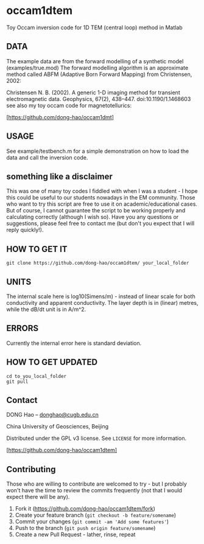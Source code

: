 # occam1dtem
Toy Occam inversion code for 1D TEM (central loop) method in Matlab
## DATA
The example data are from the forward modelling of a synthetic model (examples/true.mod)
The forward modelling algorithm is an approximate method called ABFM (Adaptive Born Forward Mapping) from Christensen, 2002:

Christensen N. B. (2002). A generic 1-D imaging method for transient electromagnetic data. Geophysics, 67(2), 438–447. doi:10.1190/1.1468603
see also my toy occam code for magnetotellurics:

[https://github.com/dong-hao/occam1dmt]

## USAGE
See example/testbench.m for a simple demonstration on how to load the data and call the inversion code. 

## something like a disclaimer

This was one of many toy codes I fiddled with when I was a student - I hope this could be useful to our students nowadays in the EM community. 
Those who want to try this script are free to use it on academic/educational cases. But of course, I cannot guarantee the script to be working properly and calculating correctly (although I wish so). Have you any questions or suggestions, please feel free to contact me (but don't you expect that I will reply quickly!).  

## HOW TO GET IT
```
git clone https://github.com/dong-hao/occam1dtem/ your_local_folder
```

## UNITS
The internal scale here is log10(Simens/m) - instead of linear scale for both conductivity and apparent conductivity. The layer depth is in (linear) metres, while the dB/dt unit is in A/m^2. 

## ERRORS    
Currently the internal error here is standard deviation.

## HOW TO GET UPDATED
```
cd to_you_local_folder
git pull 
```

## Contact

DONG Hao –  donghao@cugb.edu.cn

China University of Geosciences, Beijing 

Distributed under the GPL v3 license. See ``LICENSE`` for more information.

[https://github.com/dong-hao/occam1dtem]

## Contributing

Those who are willing to contribute are welcomed to try - but I probably won't have the time to review the commits frequently (not that I would expect there will be any). 

1. Fork it (<https://github.com/dong-hao/occam1dtem/fork>)
2. Create your feature branch (`git checkout -b feature/somename`)
3. Commit your changes (`git commit -am 'Add some features'`)
4. Push to the branch (`git push origin feature/somename`)
5. Create a new Pull Request - lather, rinse, repeat 
